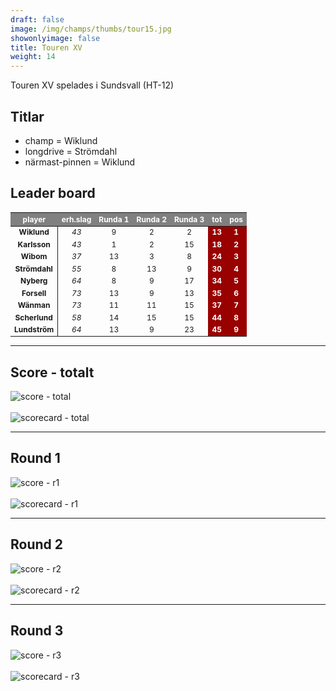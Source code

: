 ```yaml
---  
draft: false  
image: /img/champs/thumbs/tour15.jpg  
showonlyimage: false  
title: Touren XV  
weight: 14  
---
```


Touren XV spelades i Sundsvall (HT-12)

<!--more-->

Titlar
------

-   champ = Wiklund  
-   longdrive = Strömdahl  
-   närmast-pinnen = Wiklund

Leader board
------------

<table class="table table-striped table-bordered table-hover table-condensed table-responsive" style="font-size: 12px; ">
 <thead>
  <tr>
   <th style="text-align:center;font-weight: bold;color: white !important;background-color: gray !important;"> player </th>
   <th style="text-align:center;font-weight: bold;color: white !important;background-color: gray !important;"> erh.slag </th>
   <th style="text-align:center;font-weight: bold;color: white !important;background-color: gray !important;"> Runda 1 </th>
   <th style="text-align:center;font-weight: bold;color: white !important;background-color: gray !important;"> Runda 2 </th>
   <th style="text-align:center;font-weight: bold;color: white !important;background-color: gray !important;"> Runda 3 </th>
   <th style="text-align:center;font-weight: bold;color: white !important;background-color: gray !important;"> tot </th>
   <th style="text-align:center;font-weight: bold;color: white !important;background-color: gray !important;"> pos </th>
  </tr>
 </thead>
<tbody>
  <tr>
   <td style="text-align:center;font-weight: bold;background-color: gray50 !important;border-right:1px solid;"> Wiklund </td>
   <td style="text-align:center;font-style: italic;"> 43 </td>
   <td style="text-align:center;"> 9 </td>
   <td style="text-align:center;"> 2 </td>
   <td style="text-align:center;"> 2 </td>
   <td style="text-align:center;font-weight: bold;color: white !important;background-color: #990000 !important;"> 13 </td>
   <td style="text-align:center;font-weight: bold;color: white !important;background-color: #990000 !important;"> 1 </td>
  </tr>
  <tr>
   <td style="text-align:center;font-weight: bold;background-color: gray50 !important;border-right:1px solid;"> Karlsson </td>
   <td style="text-align:center;font-style: italic;"> 43 </td>
   <td style="text-align:center;"> 1 </td>
   <td style="text-align:center;"> 2 </td>
   <td style="text-align:center;"> 15 </td>
   <td style="text-align:center;font-weight: bold;color: white !important;background-color: #990000 !important;"> 18 </td>
   <td style="text-align:center;font-weight: bold;color: white !important;background-color: #990000 !important;"> 2 </td>
  </tr>
  <tr>
   <td style="text-align:center;font-weight: bold;background-color: gray50 !important;border-right:1px solid;"> Wibom </td>
   <td style="text-align:center;font-style: italic;"> 37 </td>
   <td style="text-align:center;"> 13 </td>
   <td style="text-align:center;"> 3 </td>
   <td style="text-align:center;"> 8 </td>
   <td style="text-align:center;font-weight: bold;color: white !important;background-color: #990000 !important;"> 24 </td>
   <td style="text-align:center;font-weight: bold;color: white !important;background-color: #990000 !important;"> 3 </td>
  </tr>
  <tr>
   <td style="text-align:center;font-weight: bold;background-color: gray50 !important;border-right:1px solid;"> Strömdahl </td>
   <td style="text-align:center;font-style: italic;"> 55 </td>
   <td style="text-align:center;"> 8 </td>
   <td style="text-align:center;"> 13 </td>
   <td style="text-align:center;"> 9 </td>
   <td style="text-align:center;font-weight: bold;color: white !important;background-color: #990000 !important;"> 30 </td>
   <td style="text-align:center;font-weight: bold;color: white !important;background-color: #990000 !important;"> 4 </td>
  </tr>
  <tr>
   <td style="text-align:center;font-weight: bold;background-color: gray50 !important;border-right:1px solid;"> Nyberg </td>
   <td style="text-align:center;font-style: italic;"> 64 </td>
   <td style="text-align:center;"> 8 </td>
   <td style="text-align:center;"> 9 </td>
   <td style="text-align:center;"> 17 </td>
   <td style="text-align:center;font-weight: bold;color: white !important;background-color: #990000 !important;"> 34 </td>
   <td style="text-align:center;font-weight: bold;color: white !important;background-color: #990000 !important;"> 5 </td>
  </tr>
  <tr>
   <td style="text-align:center;font-weight: bold;background-color: gray50 !important;border-right:1px solid;"> Forsell </td>
   <td style="text-align:center;font-style: italic;"> 73 </td>
   <td style="text-align:center;"> 13 </td>
   <td style="text-align:center;"> 9 </td>
   <td style="text-align:center;"> 13 </td>
   <td style="text-align:center;font-weight: bold;color: white !important;background-color: #990000 !important;"> 35 </td>
   <td style="text-align:center;font-weight: bold;color: white !important;background-color: #990000 !important;"> 6 </td>
  </tr>
  <tr>
   <td style="text-align:center;font-weight: bold;background-color: gray50 !important;border-right:1px solid;"> Wänman </td>
   <td style="text-align:center;font-style: italic;"> 73 </td>
   <td style="text-align:center;"> 11 </td>
   <td style="text-align:center;"> 11 </td>
   <td style="text-align:center;"> 15 </td>
   <td style="text-align:center;font-weight: bold;color: white !important;background-color: #990000 !important;"> 37 </td>
   <td style="text-align:center;font-weight: bold;color: white !important;background-color: #990000 !important;"> 7 </td>
  </tr>
  <tr>
   <td style="text-align:center;font-weight: bold;background-color: gray50 !important;border-right:1px solid;"> Scherlund </td>
   <td style="text-align:center;font-style: italic;"> 58 </td>
   <td style="text-align:center;"> 14 </td>
   <td style="text-align:center;"> 15 </td>
   <td style="text-align:center;"> 15 </td>
   <td style="text-align:center;font-weight: bold;color: white !important;background-color: #990000 !important;"> 44 </td>
   <td style="text-align:center;font-weight: bold;color: white !important;background-color: #990000 !important;"> 8 </td>
  </tr>
  <tr>
   <td style="text-align:center;font-weight: bold;background-color: gray50 !important;border-right:1px solid;"> Lundström </td>
   <td style="text-align:center;font-style: italic;"> 64 </td>
   <td style="text-align:center;"> 13 </td>
   <td style="text-align:center;"> 9 </td>
   <td style="text-align:center;"> 23 </td>
   <td style="text-align:center;font-weight: bold;color: white !important;background-color: #990000 !important;"> 45 </td>
   <td style="text-align:center;font-weight: bold;color: white !important;background-color: #990000 !important;"> 9 </td>
  </tr>
</tbody>
</table>

------------------------------------------------------------------------

Score - totalt
--------------

<img src="/results/tour15/relnet.lineplot.all.png" alt="score - total">
<br><br>
<img src="/results/tour15/absgross.scorecard.all.png" alt="scorecard - total">

------------------------------------------------------------------------

Round 1
-------

<img src="/results/tour15/relnet.lineplot.r1.png" alt="score - r1">
<br><br>
<img src="/results/tour15/absgross.scorecard.r1.png" alt="scorecard - r1">

------------------------------------------------------------------------

Round 2
-------

<img src="/results/tour15/relnet.lineplot.r2.png" alt="score - r2">
<br><br>
<img src="/results/tour15/absgross.scorecard.r2.png" alt="scorecard - r2">

------------------------------------------------------------------------

Round 3
-------

<img src="/results/tour15/relnet.lineplot.r3.png" alt="score - r3">
<br><br>
<img src="/results/tour15/absgross.scorecard.r3.png" alt="scorecard - r3">
